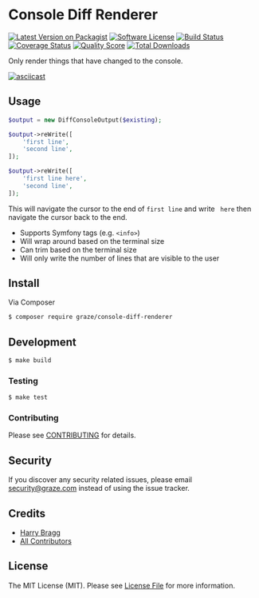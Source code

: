 # Console Diff Renderer

[![Latest Version on Packagist](https://img.shields.io/packagist/v/graze/console-diff-renderer.svg?style=flat-square)](https://packagist.org/packages/graze/console-diff-renderer)
[![Software License](https://img.shields.io/badge/license-MIT-brightgreen.svg?style=flat-square)](LICENSE.md)
[![Build Status](https://img.shields.io/travis/graze/console-diff-renderer/master.svg?style=flat-square)](https://travis-ci.org/graze/console-diff-renderer)
[![Coverage Status](https://img.shields.io/scrutinizer/coverage/g/graze/console-diff-renderer.svg?style=flat-square)](https://scrutinizer-ci.com/g/graze/console-diff-renderer/code-structure)
[![Quality Score](https://img.shields.io/scrutinizer/g/graze/console-diff-renderer.svg?style=flat-square)](https://scrutinizer-ci.com/g/graze/console-diff-renderer)
[![Total Downloads](https://img.shields.io/packagist/dt/graze/console-diff-renderer.svg?style=flat-square)](https://packagist.org/packages/graze/console-diff-renderer)

Only render things that have changed to the console.

[![asciicast](https://asciinema.org/a/bokpbfbg8d4yolihmfimtoaqb.png)](https://asciinema.org/a/bokpbfbg8d4yolihmfimtoaqb)

## Usage

```php
$output = new DiffConsoleOutput($existing);

$output->reWrite([
    'first line',
    'second line',
]);

$output->reWrite([
    'first line here',
    'second line',
]);
```

This will navigate the cursor to the end of `first line` and write ` here` then navigate the cursor back to the end.

 - Supports Symfony tags (e.g. `<info>`)
 - Will wrap around based on the terminal size
 - Can trim based on the terminal size
 - Will only write the number of lines that are visible to the user

## Install

Via Composer

``` bash
$ composer require graze/console-diff-renderer
```

## Development

```bash
$ make build
```

### Testing

```bash
$ make test
```

### Contributing

Please see [CONTRIBUTING](CONTRIBUTING.md) for details.

## Security

If you discover any security related issues, please email security@graze.com instead of using the issue tracker.

## Credits

- [Harry Bragg](https://github.com/h-bragg)
- [All Contributors](../../contributors)

## License

The MIT License (MIT). Please see [License File](LICENSE.md) for more information.
